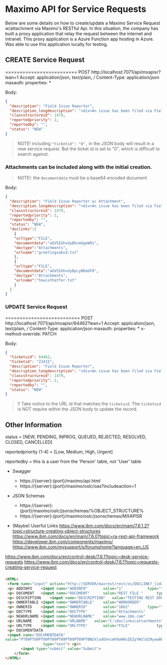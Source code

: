 # Maximo API for Service Requests
Below are some details on how to create/update a Maximo Service Request w/attachment via Maximo's RESTful Api.
In this situation, the company has built a proxy application that relay the request between the internet and intranet.
This proxy application is a Azure Function app hosting in Azure. Was able to use this application locally
for testing.


## CREATE Service Request
=========================
POST http://localhost:7071/api/mxapisr?lean=1
Accept: application/json, text/plain, */*
Content-Type: application/json
maxauth: <BASE64-token>
properties: *

Body:
```json
{
  "description": "Field Issue Reporter",
  "description_longdescription": "<div>An issue has been filed via Field Issue Reporter. Below are the details of that report.</div><br /><div><b>Longitude</b>: -80.0000</div><div><b>Latitude:</b> 40.000</div><div><b>Pole Number:</b> 1234M</div><br /><div><b>Is there a vegetation issue?</b> No</div><div><b>Is something broken or leaning past 30 degrees?</b> No</div><div><b>Are there signs of leaking?</b> No</div><div><b>Is anything external contacting a DLC asset?</b> No</div><div><b>High or Low Priority?</b> No</div><div><b>Comments:</b> no comment at this time</div>",
  "classstructureid": 1479,
  "reportedpriority": 2,
  "reportedby": "",
  "status": "NEW"
}
```

> NOTE! including `"ticketid": "0",` in the JSON body will result in a new service request.
        But the ticket id is set to "0", which is difficult to search against.


### Attachments can be included along with the initial creation.

> NOTE!: the `documentdata` must be a base64 encoded document

Body:
```json
{
  "description": "Field Issue Reporter w/ Attachment",
  "description_longdescription": "<div>An issue has been filed via Field Issue Reporter. Below are the details of that report.</div><br /><div><b>Longitude</b>: -80.0000</div><div><b>Latitude:</b> 40.000</div><div><b>Pole Number:</b> 1234M</div><br /><div><b>Is there a vegetation issue?</b> No</div><div><b>Is something broken or leaning past 30 degrees?</b> No</div><div><b>Are there signs of leaking?</b> No</div><div><b>Is anything external contacting a DLC asset?</b> No</div><div><b>High or Low Priority?</b> No</div><div><b>Comments:</b> no comment at this time</div>",
  "classstructureid": 1479,
  "reportedpriority": 2,
  "reportedby": "",
  "status": "NEW",
  "doclinks":[
    {
    "urltype":"FILE",
    "documentdata":"aGV5IGhvdyBhcmUgeW91",
    "doctype":"Attachments",
    "urlname":"greetingsabcd.txt"
    },
    {
    "urltype":"FILE",
    "documentdata":"aGV5IGhvdyBpcyB0aGF0",
    "doctype":"Attachments",
    "urlname":"howisthatfor.txt"
    }
  ]
}
```

### UPDATE Service Request
==========================
POST http://localhost:7071/api/mxapisr/64462?lean=1
Accept: application/json, text/plain, */*
Content-Type: application/json
maxauth: <BASE64-token>
properties: *
x-method-override: PATCH

Body:
```json
{
  "ticketuid": 64462,
  "ticketid": "23415",
  "description": "Field Issue Reporter",
  "description_longdescription": "<div>An issue has been filed via Field Issue Reporter. Below are the details of that report.</div><br /><div><b>Longitude</b>: -80.0000</div><div><b>Latitude:</b> 40.000</div><div><b>Pole Number:</b> 1234M</div><br /><div><b>Is there a vegetation issue?</b> No</div><div><b>Is something broken or leaning past 30 degrees?</b> No</div><div><b>Are there signs of leaking?</b> No</div><div><b>Is anything external contacting a DLC asset?</b> No</div><div><b>High or Low Priority?</b> No</div><div><b>Comments:</b> no comment at this time</div>",
  "classstructureid": 1479,
  "reportedpriority": 2,
  "reportedby": "",
  "status": "NEW"
}
```

> !! Take notice to the URL id that matches the `ticketuid`.
     The `ticketuid` is NOT require within the JSON body to update the record.


## Other Information
status = [NEW, PENDING, INPROG, QUEUED, REJECTED, RESOLVED, CLOSED, CANCELLED]

reportedpriority (1-4) = [Low, Medium, High, Urgent]

reportedby = this is a user from the 'Person' table, not 'User' table


* Swagger
    * https://{server}:{port}/maximo/api.html
    * https://{server}:{port}/maximo/oslc/oas?includeaction=1

* JSON Schemas
    * https://{server}:{port}/maximo/oslc/jsonschemas/%OBJECT_STRUCTURE%
    * https://{server}:{port}/maximo/oslc/jsonschemas/MXAPISR

* (Maybe) Userful Links
https://www.ibm.com/docs/en/mam/7.6.1.2?topic=structure-creating-object-structures
https://www.ibm.com/docs/en/mam/7.6.0?topic=ra-rest-api-framework
https://developer.ibm.com/components/maximo/
https://www.ibm.com/mysupport/s/forumshome?language=en_US

https://www.ibm.com/docs/en/control-desk/7.6.1?topic=desk-service-requests
https://www.ibm.com/docs/en/control-desk/7.6.1?topic=requests-creating-service-request



### 

```html
<HTML>
 <form name="input" action="http://SERVER/maxrest/rest/os/DOCLINK?_lid=maxadmin&_lpwd=maxadmin" method="POST">
 <p> ADDINFO 	<input name="ADDINFO" 		value="1" 			type="text"> <p/> 
 <p> DOCUMENT 	<input name="DOCUMENT" 		value="REST FILE " 		type="text"> <p/>
 <p> DESCRIPTION 	<input name="DESCRIPTION" 	value="TESTING REST DOC 2" 	type="text"> <p/>
 <p> OWNERTABLE	<input name="OWNERTABLE" 	value="WORKORDER" 			type="text"> <p/>
 <p> OWNERID	<input name="OWNERID" 		value="1662" 		type="text"> <p/>
 <p> DOCTYPE	<input name="DOCTYPE" 		value="Attachments" 		type="text"> <p/>
 <p> NEWURLNAME	<input name="NEWURLNAME" 	value="www.ibm.com" 		type="text"> <p/>
 <p> URLNAME	<input name="URLNAME" 	value="C:\doclinks\attachments\MXPO_Attachment.txt" 		type="text"> <p/>
 <p> URLTYPE	<input name="URLTYPE" 		value="FILE" 			type="text"> <p/>
 <p> DOCUMENTDATA	
 <input name="DOCUMENTDATA"	
value="PT09PT09PT09PT09PT09PT09PT09PT0NCkludGVncmF0aW9uIEZyYW1ld29yaw0KPT09PT09PT09PT09PT09PT09PT09PT0NCg0KUHVyY2hhc2UgT3JkZXIgYXR0YWNobWVudCBURVNU"
                 type="text"> <p/>
	   <input type="submit" value="Submit">
	</form>
</HTML>
```